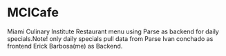 # MCICafe
Miami Culinary Institute
Restaurant menu using Parse as backend for daily specials.Note! only daily specials pull data from Parse
 Ivan conchado as frontend Erick Barbosa(me) as Backend.
